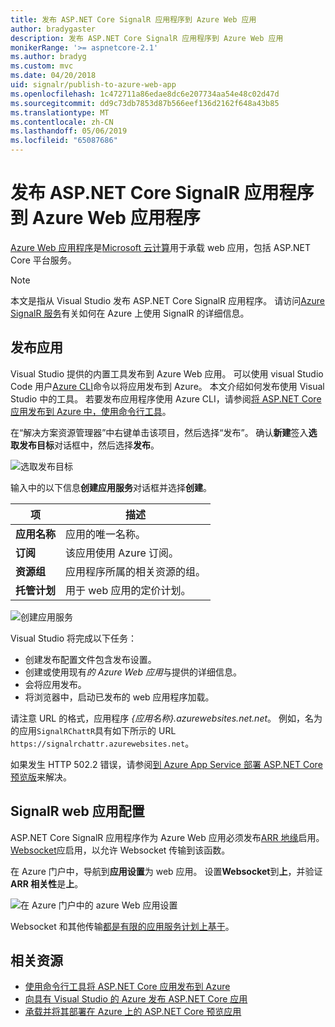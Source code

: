 ```yaml
---
title: 发布 ASP.NET Core SignalR 应用程序到 Azure Web 应用
author: bradygaster
description: 发布 ASP.NET Core SignalR 应用程序到 Azure Web 应用
monikerRange: '>= aspnetcore-2.1'
ms.author: bradyg
ms.custom: mvc
ms.date: 04/20/2018
uid: signalr/publish-to-azure-web-app
ms.openlocfilehash: 1c472711a86edae8dc6e207734aa54e48c02d47d
ms.sourcegitcommit: dd9c73db7853d87b566eef136d2162f648a43b85
ms.translationtype: MT
ms.contentlocale: zh-CN
ms.lasthandoff: 05/06/2019
ms.locfileid: "65087686"
---
```

# <a name="publish-an-aspnet-core-signalr-app-to-an-azure-web-app"></a>发布 ASP.NET Core SignalR 应用程序到 Azure Web 应用程序

[Azure Web 应用程序](/azure/app-service/app-service-web-overview)是[Microsoft 云计算](https://azure.microsoft.com/)用于承载 web 应用，包括 ASP.NET Core 平台服务。

> [!NOTE]
> 本文是指从 Visual Studio 发布 ASP.NET Core SignalR 应用程序。 请访问[Azure SignalR 服务](https://azure.microsoft.com/services/signalr-service)有关如何在 Azure 上使用 SignalR 的详细信息。

## <a name="publish-the-app"></a>发布应用

Visual Studio 提供的内置工具发布到 Azure Web 应用。 可以使用 visual Studio Code 用户[Azure CLI](/cli/azure)命令以将应用发布到 Azure。 本文介绍如何发布使用 Visual Studio 中的工具。 若要发布应用程序使用 Azure CLI，请参阅[将 ASP.NET Core 应用发布到 Azure 中，使用命令行工具](/azure/app-service/app-service-web-get-started-dotnet)。

在“解决方案资源管理器”中右键单击该项目，然后选择“发布”。 确认**新建**签入**选取发布目标**对话框中，然后选择**发布**。

![选取发布目标](publish-to-azure-web-app/_static/pick-publish-target-dialog.png)

输入中的以下信息**创建应用服务**对话框并选择**创建**。

| 项 | 描述 |
| ---- | ----------- |
| **应用名称** | 应用的唯一名称。 |
| **订阅** | 该应用使用 Azure 订阅。 |
| **资源组** | 应用程序所属的相关资源的组。  |
| **托管计划** | 用于 web 应用的定价计划。 |

![创建应用服务](publish-to-azure-web-app/_static/create-app-service-dialog.png)

Visual Studio 将完成以下任务：

* 创建发布配置文件包含发布设置。
* 创建或使用现有*的 Azure Web 应用*与提供的详细信息。
* 会将应用发布。
* 将浏览器中，启动已发布的 web 应用程序加载。

请注意 URL 的格式，应用程序 *{应用名称}.azurewebsites.net.net*。 例如，名为的应用`SignalRChattR`具有如下所示的 URL `https://signalrchattr.azurewebsites.net`。

如果发生 HTTP 502.2 错误，请参阅[到 Azure App Service 部署 ASP.NET Core 预览版](xref:host-and-deploy/azure-apps/index)来解决。

## <a name="configure-signalr-web-app"></a>SignalR web 应用配置

ASP.NET Core SignalR 应用程序作为 Azure Web 应用必须发布[ARR 地缘](https://en.wikipedia.org/wiki/Application_Request_Routing)启用。 [Websocket](xref:fundamentals/websockets)应启用，以允许 Websocket 传输到该函数。

在 Azure 门户中，导航到**应用设置**为 web 应用。 设置**Websocket**到**上**，并验证**ARR 相关性**是**上**。

![在 Azure 门户中的 azure Web 应用设置](publish-to-azure-web-app/_static/azure-web-app-settings.png)

 Websocket 和其他传输[都是有限的应用服务计划上基于](/azure/azure-subscription-service-limits#app-service-limits)。

## <a name="related-resources"></a>相关资源

* [使用命令行工具将 ASP.NET Core 应用发布到 Azure](/azure/app-service/app-service-web-get-started-dotnet)
* [向具有 Visual Studio 的 Azure 发布 ASP.NET Core 应用](xref:tutorials/publish-to-azure-webapp-using-vs)
* [承载并将其部署在 Azure 上的 ASP.NET Core 预览应用](xref:host-and-deploy/azure-apps/index#deploy-aspnet-core-preview-release-to-azure-app-service)
